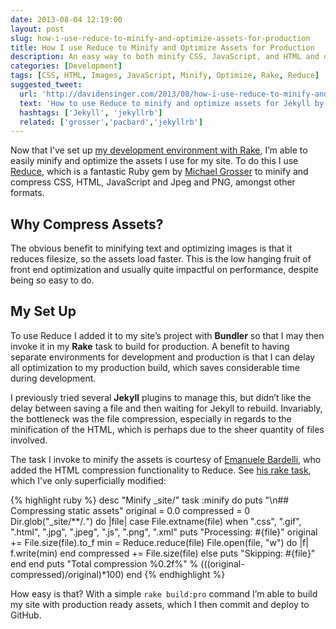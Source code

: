 ```yaml
---
date: 2013-08-04 12:19:00
layout: post
slug: how-i-use-reduce-to-minify-and-optimize-assets-for-production
title: How I use Reduce to Minify and Optimize Assets for Production
description: An easy way to both minify CSS, JavaScript, and HTML and optimize images.
categories: [Development]
tags: [CSS, HTML, Images, JavaScript, Minify, Optimize, Rake, Reduce]
suggested_tweet:
  url: 'http://davidensinger.com/2013/08/how-i-use-reduce-to-minify-and-optimize-assets-for-production/'
  text: 'How to use Reduce to minify and optimize assets for Jekyll by @DavidEnsinger'
  hashtags: ['Jekyll', 'jekyllrb']
  related: ['grosser‎','pacbard','jekyllrb']
---
```


Now that I’ve set up [my development environment with Rake](http://davidensinger.com/2013/07/easy-sass-source-maps-with-development-environments-and-rake/), I’m able to easily minify and optimize the assets I use for my site. To do this I use [Reduce](https://github.com/grosser/reduce), which is a fantastic Ruby gem by [Michael Grosser](http://grosser.it/) to minify and compress CSS, HTML, JavaScript and Jpeg and PNG, amongst other formats.

## Why Compress Assets?
The obvious benefit to minifying text and optimizing images is that it reduces filesize, so the assets load faster. This is the low hanging fruit of front end optimization and usually quite impactful on performance, despite being so easy to do.

## My Set Up
To use Reduce I added it to my site’s project with **Bundler** so that I may then invoke it in my **Rake** task to build for production. A benefit to having separate environments for development and production is that I can delay all optimization to my production build, which saves considerable time during development.

I previously tried several **Jekyll** plugins to manage this, but didn’t like the delay between saving a file and then waiting for Jekyll to rebuild. Invariably, the bottleneck was the file compression, especially in regards to the minification of the HTML, which is perhaps due to the sheer quantity of files involved.

The task I invoke to minify the assets is courtesy of [Emanuele Bardelli](http://www.pacbard.tk/), who added the HTML compression functionality to Reduce. See [his rake task](https://github.com/pacbard/blog/blob/master/_rake/minify.rake), which I’ve only superficially modified:

{% highlight ruby %}
desc "Minify _site/"
task :minify do
  puts "\n## Compressing static assets"
  original = 0.0
  compressed = 0
  Dir.glob("_site/**/*.*") do |file|
    case File.extname(file)
      when ".css", ".gif", ".html", ".jpg", ".jpeg", ".js", ".png", ".xml"
        puts "Processing: #{file}"
        original += File.size(file).to_f
        min = Reduce.reduce(file)
        File.open(file, "w") do |f|
          f.write(min)
        end
        compressed += File.size(file)
      else
        puts "Skipping: #{file}"
      end
  end
  puts "Total compression %0.2f\%" % (((original-compressed)/original)*100)
end
{% endhighlight %}

How easy is that? With a simple `rake build:pro` command I’m able to build my site with production ready assets, which I then commit and deploy to GitHub.
